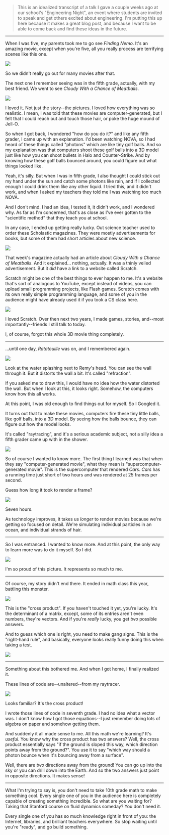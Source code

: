 > This is an idealized transcript of a talk I gave a couple weeks ago at our
> school's "Engineering Night", an event where students are invited to speak
> and get others excited about engineering. I'm putting this up here because
> it makes a great blog post, and because I want to be able to come back and
> find these ideas in the future.

---

When I was five, my parents took me to go see *Finding Nemo*. It's an amazing
movie, except when you're five, all you really process are terrifying scenes
like this one.

![ ](static/slides/shark.jpg)

So we didn't really go out for many movies after that.


The next one I remember seeing was in the fifth grade, actually, with my best
friend. We went to see *Cloudy With a Chance of Meatballs*.

![ ](static/slides/cloudy.jpg)

I loved it. Not just the story--the pictures. I loved how everything was so
realistic. I mean, I was told that these movies are computer-generated, but I
felt that I could reach out and touch those hair, or poke the huge mound of
Jell-O.

So when I got back, I wondered "how do you do it?" and like any fifth grader, I
came up with an explanation. I'd been watching NOVA, so I had heard of these
things called "photons" which are like tiny golf balls. And so my explanation
was that computers shoot these golf balls into a 3D model just like how you can
shoot bullets in Halo and Counter-Strike. And by knowing how these golf balls
bounced around, you could figure out what things looked like.

Yeah, it's silly. But when I was in fifth grade, I also thought I could stick
out my hand under the sun and catch some photons like rain, and if I collected
enough I could drink them like any other liquid. I tried this, and it didn't
work, and when I asked my teachers they told me I was watching too much NOVA.

And I don't mind. I had an idea, I tested it, it didn't work, and I wondered
why. As far as I'm concerned, that's as close as I've ever gotten to the
"scientific method" that they teach you at school.


In any case, I ended up getting really lucky. Out science teacher used to order
these Scholastic magazines. They were mostly advertisements for books, but some
of them had short articles about new science.

![ ](static/slides/scholastic.jpg)

That week's magazine actually had an article about *Cloudy With a Chance of
Meatballs*. And it explained... nothing, actually. It was a thinly veiled
advertisement. But it *did* have a link to a website called Scratch.


Scratch might be one of the best things to ever happen to me. It's a website
that's sort of analogous to YouTube, except instead of videos, you can upload
small programming projects, like Flash games. Scratch comes with its own really
simple programming language, and some of you in the audience might have already
used it if you took a CS class here.

![ ](static/slides/14scratch.png)

I loved Scratch. Over then next two years, I made games, stories, and--most
importantly--friends I still talk to today.

I, of course, forgot this whole 3D movie thing completely.

---

...until one day, *Ratatouille* was on, and I remembered again.

![ ](static/slides/ratatouille.jpg)

Look at the water splashing next to Remy's head. You can see the wall through
it. But it distorts the wall a bit. It's called "refraction".

If you asked me to draw this, I would have no idea how the water distorted the
wall. But when I look at this, it looks right. Somehow, the computers know how
this all works.

At this point, I was old enough to find things out for myself. So I Googled it.


It turns out that to make these movies, computers fire these tiny little balls,
like golf balls, into a 3D model. By seeing how the balls bounce, they can
figure out how the model looks.

It's called "raytracing", and it's a serious academic subject, not a silly idea
a fifth grader came up with in the shower.

![ ](static/slides/raytrace.png)


So of course I wanted to know more. The first thing I learned was that when
they say "computer-generated movie", what they mean is "supercomputer-generated
movie".  This is the supercomputer that rendered *Cars*. *Cars* has a running
time just short of two hours and was rendered at 25 frames per second.

Guess how long it took to render a frame?

![ ](static/slides/farm.jpg)

Seven hours.

As technology improves, it takes us *longer* to render movies because we're
getting so focused on detail. We're simulating individual particles in an
ocean, and individual strands of hair.

---


So I was entranced. I wanted to know more. And at this point, the only way to
learn more was to do it myself. So I did.

![ ](static/slides/shiny.png)

I'm so proud of this picture. It represents so much to me.

---

Of course, my story didn't end there. It ended in math class this year,
battling this monster.

![ ](static/slides/cross.gif)

This is the "cross product". If you haven't touched it yet, you're lucky. It's
the determinant of a matrix, except, some of its entries aren't even numbers,
they're vectors. And if you're *really* lucky, you get *two* possible answers.


And to guess which one is right, you need to make gang signs. This is the
"right-hand rule", and basically, everyone looks really funny doing this when
taking a test.

![ ](static/slides/rhrule.png)

---

Something about this bothered me. And when I got home, I finally realized it.


These lines of code are--unaltered--from my raytracer.

![ ](static/slides/direction.png)

Looks familiar? It's the cross product!

I wrote those lines of code in seventh grade. I had no idea what a vector was.
I don't know how I got those equations--I just remember doing lots of algebra
on paper and somehow getting them.

And suddenly it all made sense to me. All this math we're learning? It's
*useful*. You know why the cross product has two answers? Well, the cross
product essentially says "if the ground is sloped this way, which direction
points away from the ground?". You use it to say "which way should a photon
bounce when it's bouncing away from a surface".

Well, there are *two* directions away from the ground! You can go up into the
sky or you can drill down into the Earth.  And so the two answers just point in
opposite directions. It makes sense!

---

What I'm trying to say is, you don't need to take 10th grade math to make
something cool. Every single one of you in the audience here is completely
capable of creating something incredible. So what are you waiting for? Taking
that Stanford course on fluid dynamics someday? You don't need it.

Every single one of you has so much knowledge right in front of you: the
Internet, libraries, and brilliant teachers everywhere. So stop waiting until
you're "ready", and go build something.
